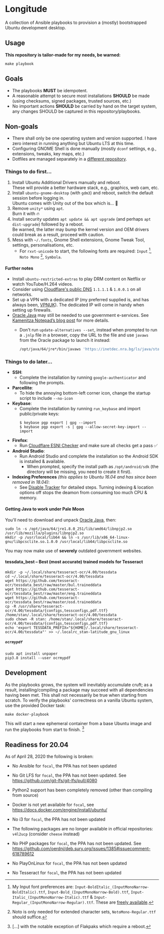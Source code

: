 Longitude
=========

A collection of Ansible playbooks to provision a (mostly) bootstrapped Ubuntu development desktop.

Usage
-----

**This repository is tailor-made for my needs, be warned:**

```shell
make playbook
```

Goals
-----

- The playbooks **MUST** be idempotent.
- A reasonable attempt to secure most installations **SHOULD** be made (using checksums, signed packages, trusted sources, etc.)
- No important actions **SHOULD** be carried by hand on the target system, any changes SHOULD be captured in this repository/playbooks.

Non-goals
---------

- There shall only be one operating system and version supported. I have zero interest in running anything but Ubuntu LTS at this time.
- Configuring GNOME Shell is done manually (mostly `dconf` settings, e.g., extensions, tweaks, key maps, etc.)
- Dotfiles are managed separately in a [different repository][dotfiles].

### Things to do first…

1. Install Ubuntu Additional Drivers manually and reboot.<br>These will provide a better hardware stack, e.g., graphics, web cam, etc.
2. Install `ubuntu-gnome-desktop` (with `gdm3`) and reboot, switch the default session before logging in.<br>Ubuntu comes with Unity out of the box which is… 💩
3. Remove `unity*` using `apt`.<br>Burn it with 🔥
4. Install security updates `apt update && apt upgrade` (and perhaps `apt dist-upgrade`) followed by a reboot.<br>Be warned, the latter may bump the kernel version and OEM drivers could break as a result, proceed with caution.
5. Mess with `~/.fonts`, Gnome Shell extensions, Gnome Tweak Tool, settings, personalisations, etc.
   * For `rxvt-unicode` to start, the following fonts are required: `Input` [^1], `Noto Mono` [^2], `Symbola`.

#### Further notes

- Install `ubuntu-restricted-extras` to play DRM content on Netflix or watch YouTube/H.264 videos.
- Consider using [Cloudflare's public DNS][1.1.1.1] `1.1.1.1` & `1.0.0.1` on all networks.
- Set up a VPN with a dedicated IP (my preferred supplied is, and has always been, [VPNUK]). The dedicated IP will come in handy when setting up firewalls.
- [Oracle Java] may still be needed to use government e-services. See [Kamenitza Notepad’s blog post](https://web.archive.org/web/20200514123820/https://kamenitza.org/%D0%BD%D0%B0%D0%BF-vs-%D0%BA%D0%B5%D0%BF-%D0%B2-%D0%BB%D0%B8%D0%BD%D1%83%D0%BA%D1%81/) for more details.
   * Don't run `update-alternatives --set`, instead when prompted to run a `.jnlp` file in a browser, copy the URL to the file and use `javaws` from the Oracle package to launch it instead:

      ```sh
      /opt/java/64/jre*/bin/javaws 'https://inetdec.nra.bg/ls/java/stampitls.jnlp'
      ```

### Things to do later…

- **SSH**:
  * Complete the installation by running `google-authenticator` and following the prompts.
- **Parcellite**:
  * To hide the annoying bottom-left corner icon, change the startup script to include `--no-icon`
- **Keybase**:
  * Complete the installation by running `run_keybase` and import public/private keys:
    ```shell
    $ keybase pgp export | gpg --import
    $ keybase pgp export -s | gpg --allow-secret-key-import --import
    ```
- **Firefox**:
  * Run [Cloudflare ESNI Checker][esni] and make sure all checks get a pass ✅
- **Android Studio**:
  * Run Android Studio and complete the installation so the Android SDK is installed & available.
    * When prompted, specify the install path as `/opt/android/sdk` (the directory will be missing, you need to create it first).
- **Indexing Preferences** _(this applies to Ubuntu 16.04 and has since been removed in 18.04)_:
  * See [Disable Tracker](https://web.archive.org/web/20190426161518/https://www.putorius.net/disable-tracker-on-fedora-21-fedora-20.html) for detailed steps. Turning indexing & location options off stops the deamon from consuming too much CPU & memory.

#### Getting Java to work under Pale Moon

You'll need to download and unpack [Oracle Java], then:

```shell
sudo ln -s /opt/java/64/jre1.8.0_251/lib/amd64/libnpjp2.so /usr/lib/mozilla/plugins/libnpjp2.so
mkdir -p /usr/local/lib64 && ln -s /usr/lib/x86_64-linux-gnu/libpcsclite.so.1.0.0 /usr/local/lib64/libpcsclite.so
```

You may now make use of **severely** outdated government websites.

#### tessdata_best – Best (most accurate) trained models for Tesseract

```shell
mkdir -p ~/.local/share/tesseract-ocr/4.00/tessdata
cd ~/.local/share/tesseract-ocr/4.00/tessdata
wget https://github.com/tesseract-ocr/tessdata_best/raw/master/bul.traineddata
wget https://github.com/tesseract-ocr/tessdata_best/raw/master/eng.traineddata
wget https://github.com/tesseract-ocr/tessdata_best/raw/master/osd.traineddata
cp -R /usr/share/tesseract-ocr/4.00/tessdata/{configs,tessconfigs,pdf.ttf} /home/stan/.local/share/tesseract-ocr/4.00/tessdata
sudo chown -R stan: /home/stan/.local/share/tesseract-ocr/4.00/tessdata/{configs,tessconfigs,pdf.ttf}
echo 'export TESSDATA_PREFIX="${HOME}/.local/share/tesseract-ocr/4.00/tessdata"' >> ~/.localrc_stan-latitude_gnu_linux
```

##### `ocrmypdf`

```shell
sudo apt install unpaper
pip3.8 install --user ocrmypdf
```

Development
-----------

As the playbooks grows, the system will inevitably accumulate cruft; as a result, installing/compiling a package may succeed with all dependencies having been met. This shall not necessarily be true when starting from scratch. To verify the playbooks' correctness on a vanilla Ubuntu system, use the provided Docker task:

```shell
make docker-playbook
```

This will start a new ephemeral container from a base Ubuntu image and run the playbooks from start to finish. [^3]

Readiness for 20.04
-------------------

As of April 28, 2020 the following is broken:

- No Ansible for `focal`, the PPA has not been updated
- No Git LFS for `focal`, the PPA has not been updated. See https://github.com/git-lfs/git-lfs/pull/4080
- Python2 support has been completely removed (other than compiling from source)
- Docker is not yet available for `focal`, see https://docs.docker.com/engine/install/ubuntu/
- No i3 for `focal`, the PPA has not been updated
- The following packages are no longer available in official repositories: `v4l2ucp` (consider `cheese` instead)
- No PHP packages for `focal`, the PPA has not been updated. See https://github.com/oerdnj/deb.sury.org/issues/1385#issuecomment-618789612
- No PlayOnLinux for `focal`, the PPA has not been updated
- No Tesseract for `focal`, the PPA has not been updated


  [^1]: My Input font preferences are: `Input-BoldItalic_(InputMonoNarrow-BoldItalic).ttf`, `Input-Bold_(InputMonoNarrow-Bold).ttf`, `Input-Italic_(InputMonoNarrow-Italic).ttf` & `Input-Regular_(InputMonoNarrow-Regular).ttf`. These are [freely available][Input Font].
  [^2]: Noto is only needed for extended character sets, `NotoMono-Regular.ttf` should suffice.
  [^3]: […] with the notable exception of Flakpaks which require a reboot.


  [dotfiles]: https://github.com/StanAngeloff/dotfiles
  [Input Font]: http://input.fontbureau.com/download/?customize&fontSelection=fourStyleFamily&regular=InputMonoNarrow-Regular&italic=InputMonoNarrow-Italic&bold=InputMonoNarrow-Bold&boldItalic=InputMonoNarrow-BoldItalic&a=0&g=0&i=serif&l=serifs_round&zero=0&asterisk=0&braces=straight&preset=fira&line-height=1.2&email=
  [1.1.1.1]: https://www.cloudflare.com/learning/dns/what-is-1.1.1.1/
  [VPNUK]: https://www.vpnuk.net/
  [esni]: https://www.cloudflare.com/ssl/encrypted-sni/
  [Oracle Java]: https://www.java.com/en/download/linux_manual.jsp

